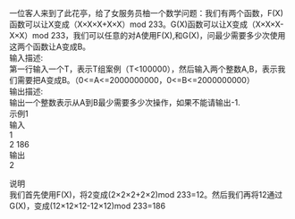 一位客人来到了此花亭，给了女服务员柚一个数学问题：我们有两个函数，F(X)函数可以让X变成（X×X×X+X×X）mod 233。G(X)函数可以让X变成（X×X×X-X×X）mod 233，我们可以任意的对A使用F(X),和G(X)，问最少需要多少次使用这两个函数让A变成B。  
输入描述:  
第一行输入一个T，表示T组案例（T<100000），然后输入两个整数A,B，表示我们需要把A变成B。（0<=A<=2000000000，0<=B<=2000000000）  
输出描述:  
输出一个整数表示从A到B最少需要多少次操作，如果不能请输出-1.  
示例1  
输入  
1  
2 186  
输出  
2  

说明  
我们首先使用F(X)，将2变成(2×2×2+2×2)mod 233=12。然后我们再将12通过G(X)，变成(12×12×12-12×12)mod 233=186
